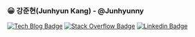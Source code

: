 ### 😀 강준현(Junhyun Kang) - @Junhyunny

[![Tech Blog Badge](http://img.shields.io/badge/-Tech%20blog-black?style=flat&link=https://junhyunny.github.io/)](https://junhyunny.github.io/)
[![Stack Overflow Badge](http://img.shields.io/badge/-Stack%20Overflow-lightgray?style=flat&logo=stackoverflow)](https://stackoverflow.com/users/14859847/junhyunny?tab=profile)
[![Linkedin Badge](https://img.shields.io/badge/-LinkedIn-blue?style=flat&logo=Linkedin&logoColor=white&link=https://www.linkedin.com/in/%EC%A4%80%ED%98%84-%EA%B0%95-32b972201/)](https://www.linkedin.com/in/%EC%A4%80%ED%98%84-%EA%B0%95-32b972201/)
